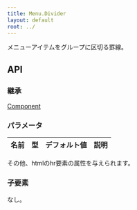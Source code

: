 ```yaml
---
title: Menu.Divider
layout: default
root: ../
---
```


メニューアイテムをグループに区切る罫線。


API
--------

### 継承

[Component](component)

### パラメータ

| 名前 | 型 | デフォルト値 | 説明 |
| ---- | -- | ----------- | ---- |

その他、htmlのhr要素の属性を与えられます。

### 子要素

なし。
